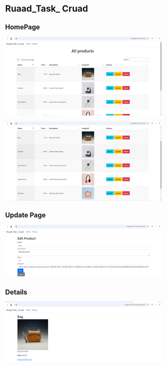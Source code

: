 # Ruaad_Task_ Cruad

## HomePage

![Ruaad_Task_Cruad](screenshots/home.png)

![Ruaad_Task_Cruad](screenshots/home2.png)

## Update Page

![Ruaad_Task_Cruad](screenshots/update.png)

## Details

![Ruaad_Task_Cruad](screenshots/Details.png)
